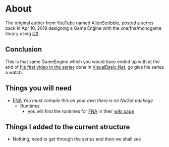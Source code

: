 # About
The original auther from [YouTube](https://www.youtube.com/) named [AlienScribble](https://www.youtube.com/channel/UCbxVu_JGFy1UKDRLCFTYanw), posted a series back in Apr 10, 2019 designing a Game Engine with the xna/fna/monogame library using [C#](https://docs.microsoft.com/en-us/dotnet/csharp/).

## Conclusion
This is that same GameEngine which you would have ended up with at the end of [his first video in the series](https://www.youtube.com/watch?v=XDlWUCofMCc) done in [VisualBasic.Net](https://docs.microsoft.com/en-us/dotnet/visual-basic/), go give his series a watch.

## Things you will need
  - [FNA](https://github.com/FNA-XNA/FNA/) _You must compile this on your own there is no NuGet package_
    - Runtimes
      - you will find the runtimes for [FNA](https://github.com/FNA-XNA/FNA/) in their [wiki page](https://github.com/FNA-XNA/FNA/wiki/1:-Download-and-Update-FNA#2-download-native-libraries)

## Things I added to the current structure
  - Nothing, need to get through the series and then we shall see
